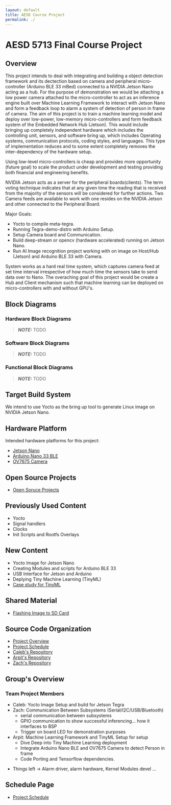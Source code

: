 ```yaml
---
layout: default
title: AESD Course Project
permalink: ./
---
```


# AESD 5713 Final Course Project

## Overview 
This project intends to deal with integrating and building a object detection framework and its dectection based on camera and peripheral micro-controller  (Arduino BLE 33 mBed) connected to a NVIDIA Jetson Nano acting as a hub. For the purpose of demonstration we would be attaching a low power camera attached to the micro-controller to act as an inference engine built over Machine Learning Framework to interact with Jetson Nano and form a feedback loop to alarm a system of detection of person in frame of camera. The aim of this project is to train a machine learning model and deploy over low-power, low-memory micro-controllers and form feedback system of the Embedded Network Hub (Jetson). This would include bringing up completely independent hardware which includes the controlling unit, sensors, and software bring up, which includes Operating systems, communication protocols, coding styles, and languages. This type of implementation reduces and to some extent completely removes the inter-dependency of the hardware setup.

Using low-level micro-controllers is cheap and provides more opportunity (future goal) to scale the product under development and testing providing both financial and engineering benefits. 

NVIDIA Jetson acts as a server for the peripheral boards(clients). The term voting technique indicates that at any given time the reading that is received from the majority of the sensors will be considered for further actions. Two Camera feeds are available to work with one resides on the NVIDIA Jetson and other connected to the Peripheral Board. 

Major Goals:

- Yocto to compile meta-tegra.
- Running Tegra-demo-distro with Arduino Setup.
- Setup Camera board and Communication.
- Build deep-stream or opencv (hardware accelerated) running on Jetson Nano. 
- Run AI Image recognition project working with on image on Host/Hub (Jetson) and Arduino BLE 33 with Camera. 

System works as a hard real time system, which captures camera feed at set time interval irrespective of how much time the sensors take to send data over to Nano. The overaching goal of this project would be create a Hub and Client mechanism such that machine learning can be deployed on micro-controllers with and without GPU's. 

## Block Diagrams

### Hardware Block Diagrams
> **_NOTE:_**  TODO

### Software Block Diagrams 
> **_NOTE:_**  TODO

### Functional Block Diagrams
> **_NOTE:_**  TODO

## Target Build System 
We intend to use Yocto as the bring up tool to generate Linux image on NVIDIA Jetson Nano.

## Hardware Platform
Intended hardware platforms for this project:

- [Jetson Nano](https://github.com/OE4T/meta-tegra)
- [Arduino Nano 33 BLE](https://store.arduino.cc/usa/tiny-machine-learning-kit)
- [OV7675 Camera](https://www.arducam.com/docs/camera-breakout-board/0-3mp-ov7675/)

## Open Source Projects 
- [Open Soruce Projects](https://github.com/cu-ecen-5013/final-project-arpit6232/blob/main/docs/open_source_projects.md)

## Previously Used Content
- Yocto
- Signal handlers
- Clocks
- Init Scripts and Rootfs Overlays

## New Content 
- Yocto Image for Jetson Nano 
- Creating Modules and scripts for Arduino BLE 33 
- USB Interface for Jetson and Arduino
- Deplying Tiny Machine Learning (TinyML)
- [Case study for TinyML](https://github.com/AESD-Course-Project/AESD-Course-Project.github.io/tree/gh-pages/docs/TinyML.md)

## Shared Material 
- [Flashing Image to SD Card](https://github.com/cu-ecen-5013/buildroot-assignments-base/wiki/Flashing-Images-to-SDCard)

## Source Code Organization 
- [Project Overview](https://github.com/AESD-Course-Project/AESD-Course-Project.github.io/wiki/Project-Overview)
- [Project Schedule](https://github.com/AESD-Course-Project/AESD-Course-Project.github.io/wiki/Final-Project-Assignment-Schedule-Page)
- [Caleb's Repository](https://github.com/cu-ecen-5013/final-project-CalebProvost)
- [Arpit's Repository](https://github.com/cu-ecen-5013/final-project-arpit6232)
- [Zach's Repository](https://github.com/cu-ecen-5013/final-project-ZachTurner07)

## Group's Overview 
### Team Project Members 
- Caleb: Yocto Image Setup and build for Jetson Tegra
- Zach: Communication Between Subsystems (Serial/I2C/USB/Bluetooth)
  - serial communication between subsystems
  - GPIO communication to show successful inferencing... how it interfaces to BSP
  - Trigger on board LED for demonstration purposes
- Arpit: Machine Learning Framework and TinyML Setup for setup
  - Dive Deep into Tiny Machine Learning deployment
  - Integrate Arduino Nano BLE and OV7675 Camera to detect Person in frame
  - Code Porting and Tensorflow dependencies. 

* Things left -> Alarm driver, alarm hardware, Kernel Modules devel ...


## Schedule Page

- [Project Schedule](https://github.com/AESD-Course-Project/AESD-Course-Project.github.io/wiki/Final-Project-Assignment-Schedule-Page)

<!-- ### Communication Between Subsystems
Couple of options:

* Serial communication between Jetson and Arduino
  * Simplist electrical connection, connect USBA on Jetson to MicroUSB on Arduino
  * Use TTY device on Jetson to communicate serially with Arduino
  * Could create our own daemon to interact with the TTY device

* I2C between Jetson and Arduino
  * Lower level protocol, but still supported by both ends
  * Would need to research how to interact with I2C communication from linux on Jetson

* Potential Stretch (and a big stretch at that)
  * Install WiFi/Bluettoth network card onto Jetson board
  * Communicate with Arduino over Bluetooth 
  * https://www.jetsonhacks.com/2019/04/08/jetson-nano-intel-wifi-and-bluetooth/ -->

